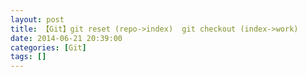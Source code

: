 ```yaml
---
layout: post
title: 【Git】git reset (repo->index)  git checkout (index->work)
date: 2014-06-21 20:39:00
categories: [Git]
tags: []
---
```

    